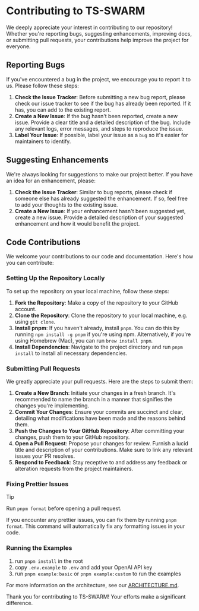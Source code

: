 # Contributing to TS-SWARM

We deeply appreciate your interest in contributing to our repository! Whether you're reporting bugs, suggesting enhancements, improving docs, or submitting pull requests, your contributions help improve the project for everyone.

## Reporting Bugs

If you've encountered a bug in the project, we encourage you to report it to us. Please follow these steps:

1. **Check the Issue Tracker**: Before submitting a new bug report, please check our issue tracker to see if the bug has already been reported. If it has, you can add to the existing report.
2. **Create a New Issue**: If the bug hasn't been reported, create a new issue. Provide a clear title and a detailed description of the bug. Include any relevant logs, error messages, and steps to reproduce the issue.
3. **Label Your Issue**: If possible, label your issue as a `bug` so it's easier for maintainers to identify.

## Suggesting Enhancements

We're always looking for suggestions to make our project better. If you have an idea for an enhancement, please:

1. **Check the Issue Tracker**: Similar to bug reports, please check if someone else has already suggested the enhancement. If so, feel free to add your thoughts to the existing issue.
2. **Create a New Issue**: If your enhancement hasn't been suggested yet, create a new issue. Provide a detailed description of your suggested enhancement and how it would benefit the project.

## Code Contributions

We welcome your contributions to our code and documentation. Here's how you can contribute:

### Setting Up the Repository Locally

To set up the repository on your local machine, follow these steps:

1. **Fork the Repository**: Make a copy of the repository to your GitHub account.
2. **Clone the Repository**: Clone the repository to your local machine, e.g. using `git clone`.
3. **Install pnpm**: If you haven't already, install `pnpm`. You can do this by running `npm install -g pnpm` if you're using npm. Alternatively, if you're using Homebrew (Mac), you can run `brew install pnpm`.
4. **Install Dependencies**: Navigate to the project directory and run `pnpm install` to install all necessary dependencies.

### Submitting Pull Requests

We greatly appreciate your pull requests. Here are the steps to submit them:

1. **Create a New Branch**: Initiate your changes in a fresh branch. It's recommended to name the branch in a manner that signifies the changes you're implementing.
2. **Commit Your Changes**: Ensure your commits are succinct and clear, detailing what modifications have been made and the reasons behind them.
3. **Push the Changes to Your GitHub Repository**: After committing your changes, push them to your GitHub repository.
4. **Open a Pull Request**: Propose your changes for review. Furnish a lucid title and description of your contributions. Make sure to link any relevant issues your PR resolves.
5. **Respond to Feedback**: Stay receptive to and address any feedback or alteration requests from the project maintainers.

### Fixing Prettier Issues

> [!TIP]
> Run `pnpm format` before opening a pull request.

If you encounter any prettier issues, you can fix them by running `pnpm format`. This command will automatically fix any formatting issues in your code.

### Running the Examples

1. run `pnpm install` in the root
2. copy `.env.example` to `.env` and add your OpenAI API key
3. run `pnpm example:basic` or `pnpm example:custom` to run the examples

For more information on the architecture, see our [ARCHITECTURE.md](./ARCHITECTURE.md).

Thank you for contributing to TS-SWARM! Your efforts make a significant difference.
